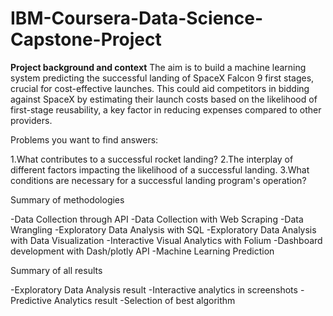 # IBM-Coursera-Data-Science-Capstone-Project
**Project background and context**
The aim is to build a machine learning system predicting the successful landing of SpaceX Falcon 9 first stages, crucial for cost-effective launches. This could aid competitors in bidding against SpaceX by estimating their launch costs based on the likelihood of first-stage reusability, a key factor in reducing expenses compared to other providers.

Problems you want to find answers:

1.What contributes to a successful rocket landing?
2.The interplay of different factors impacting the likelihood of a successful landing.
3.What conditions are necessary for a successful landing program's operation?


Summary of methodologies

-Data Collection through API
-Data Collection with Web Scraping
-Data Wrangling
-Exploratory Data Analysis with SQL
-Exploratory Data Analysis with Data Visualization
-Interactive Visual Analytics with Folium
-Dashboard development with Dash/plotly API
-Machine Learning Prediction

Summary of all results

-Exploratory Data Analysis result
-Interactive analytics in screenshots
-Predictive Analytics result
-Selection of best algorithm
